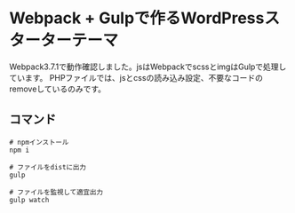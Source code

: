 # Webpack + Gulpで作るWordPressスターターテーマ

Webpack3.7.1で動作確認しました。jsはWebpackでscssとimgはGulpで処理しています。
PHPファイルでは、jsとcssの読み込み設定、不要なコードのremoveしているのみです。

## コマンド

```
# npmインストール
npm i

# ファイルをdistに出力
gulp

# ファイルを監視して適宜出力
gulp watch
```
